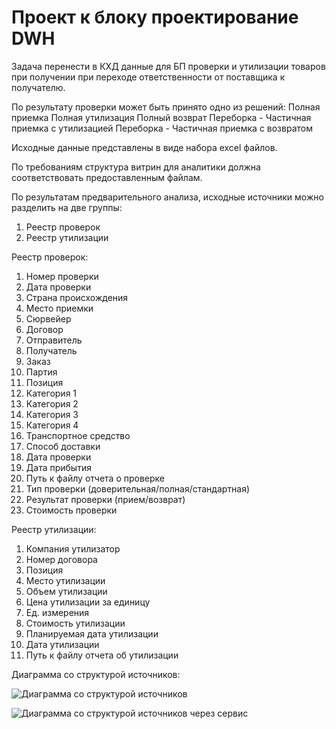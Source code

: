 # Проект к блоку проектирование DWH

Задача перенести в КХД данные для БП проверки и утилизации товаров при получении при переходе ответственности от поставщика к получателю.

По результату проверки может быть принято одно из решений:
Полная приемка
Полная утилизация
Полный возврат
Переборка - Частичная приемка с утилизацией
Переборка - Частичная приемка с возвратом

Исходные данные представлены в виде набора excel файлов.

По требованиям структура витрин для аналитики должна соответствовать предоставленным файлам.

По результатам предварительного анализа, исходные источники можно разделить на две группы:
1. Реестр проверок
2. Реестр утилизации

Реестр проверок:
1.	Номер проверки
2.	Дата проверки
3.	Страна происхождения
4.	Место приемки
5.	Сюрвейер
6.	Договор
7.	Отправитель
8.	Получатель
9.	Заказ
10.	Партия
11.	Позиция
12.	Категория 1
13.	Категория 2
14.	Категория 3
15.	Категория 4
16.	Транспортное средство
17.	Способ доставки
18.	Дата проверки
19.	Дата прибытия
20.	Путь к файлу отчета о проверке
21.	Тип проверки (доверительная/полная/стандартная)
22.	Результат проверки (прием/возврат)
23.	Стоимость проверки

Реестр утилизации:
1.	Компания утилизатор
2.	Номер договора
3.	Позиция
4.	Место утилизации
5.	Объем утилизации
6.	Цена утилизации за единицу
7.	Ед. измерения
8.	Стоимость утилизации
9.	Планируемая дата утилизации
10.	Дата утилизации
11.	Путь к файлу отчета об утилизации


Диаграмма со структурой источников:

![Диаграмма со структурой источников](http://plantuml.com:80/plantuml/png/3SX1Zi8m343HVKynSu6wI2mG4g8tYKnYDOR4YMo7Nf_i_d-xEQgFMfP_bbX6eg7bBxjtkmCedkl1diTh66biuYI-nbP1JGgX2dnGU_k6Z9f2ed3Te28BR9UGpZp5-9Xt2rtRcw83QG8MwxEvYGKMTiQozb7BCsBCz92sx2HfmWy0?cache=no)

![Диаграмма со структурой источников через сервис](http://www.plantuml.com/plantuml/proxy?cache=no&src=https://raw.githubusercontent.com/rsnlearn/karpov_hard_de_40/main/01_dwh_design/08_project/erd/inspections_initial.puml)

